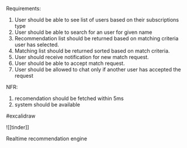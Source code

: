 Requirements:
1. User should be able to see list of users based on their subscriptions type
2. User should be able to search for an user for given name
3. Recommendation list should be returned based on matching criteria user has selected.
4. Matching list should be returned sorted based on match criteria.
5. User should receive notification for new match request.
6. User should be able to accept match request.
7. User should be allowed to chat only if another user has accepted the request

NFR:
1. recomendation should be fetched within 5ms
2. system should be available

#excalidraw 

![[tinder]]

Realtime recommendation engine